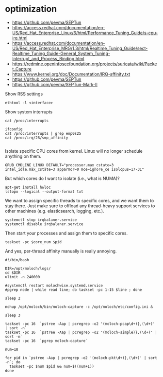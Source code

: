 # optimization

* https://github.com/pevma/SEPTun
* https://access.redhat.com/documentation/en-US/Red_Hat_Enterprise_Linux/6/html/Performance_Tuning_Guide/s-cpu-irq.html
* https://access.redhat.com/documentation/en-US/Red_Hat_Enterprise_MRG/1.3/html/Realtime_Tuning_Guide/sect-Realtime_Tuning_Guide-General_System_Tuning-Interrupt_and_Process_Binding.html
* https://redmine.openinfosecfoundation.org/projects/suricata/wiki/Packet_Capture
* https://www.kernel.org/doc/Documentation/IRQ-affinity.txt
* https://github.com/pevma/SEPTun
* https://github.com/pevma/SEPTun-Mark-II

Show RSS settings

```
ethtool -l <interface>
```

Show system interrupts

```
cat /proc/interrupts
```

```
ifconfig
cat /proc/interrupts | grep enp0s25
cat /proc/irq/28/smp_affinity
```

```

```

Isolate specific CPU cores from kernel. Linux will no longer schedule anything on them.

```
GRUB_CMDLINE_LINUX_DEFAULT="processor.max_cstate=3 intel_idle.max_cstate=3 apparmor=0 mce=ignore_ce isolcpus=17-31"
```

But which cores do I want to isolate (i.e., what is NUMA)?

```
apt-get install hwloc
lstopo --logical --output-format txt
```

We want to assign specific threads to specific cores, and we want them to stay there. Just make sure to offload any thread-heavy support services to other machines (e.g. elasticsearch, logging, etc.).

```
systemctl stop irqbalaner.service
systemctl disable irqbalaner.service
```

Then start your processes and assign them to specific cores.

```
taskset -pc $core_num $pid
```

And yes, per-thread affinity manually is really annoying.

```
#!/bin/bash

DIR=/opt/moloch/logs/
cd $DIR
ulimit -n 240000

#systemctl restart molochwise.systemd.service
#pgrep node | while read line; do taskset -pc 1-15 $line ; done

sleep 2

nohup /opt/moloch/bin/moloch-capture -c /opt/moloch/etc/config.ini &

sleep 3

taskset -pc 16  `pstree -Aap | pcregrep -o2 '(moloch-pcap\d+)},(\d+)' | sort -n`
taskset -pc 16  `pstree -Aap | pcregrep -o2 '(moloch-simple)},(\d+)' | sort -n`
taskset -pc 16  `pgrep moloch-capture`

num=18

for pid in `pstree -Aap | pcregrep -o2 '(moloch-pkt\d+)},(\d+)' | sort -n`; do
  taskset -pc $num $pid && num=$((num+1))
done
```
